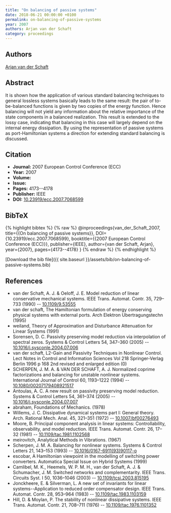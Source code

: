 ```yaml
---
title: "On balancing of passive systems"
date: 2018-06-21 00:00:00 +0100
permalink: on-balancing-of-passive-systems
year: 2007
authors: Arjan van der Schaft
category: proceedings
---
```

 
## Authors
[Arjan van der Schaft](authors/arjan-van-der-schaft)
 
## Abstract
It is shown how the application of various standard balancing techniques to general lossless systems basically leads to the same result: the pair of to-be-balanced functions is given by two copies of the energy function. Hence balancing will not yield any information about the relative importance of the state components in a balanced realization. This result is extended to the lossy case, indicating that balancing in this case will largely depend on the internal energy dissipation. By using the representation of passive systems as port-Hamiltonian systems a direction for extending standard balancing is discussed.
 
## Citation
- **Journal:** 2007 European Control Conference (ECC)
- **Year:** 2007
- **Volume:** 
- **Issue:** 
- **Pages:** 4173--4178
- **Publisher:** IEEE
- **DOI:** [10.23919/ecc.2007.7068599](https://doi.org/10.23919/ecc.2007.7068599)
 
## BibTeX
{% highlight bibtex %}
{% raw %}
@inproceedings{van_der_Schaft_2007,
  title={{On balancing of passive systems}},
  DOI={10.23919/ecc.2007.7068599},
  booktitle={{2007 European Control Conference (ECC)}},
  publisher={IEEE},
  author={van der Schaft, Arjan},
  year={2007},
  pages={4173--4178}
}
{% endraw %}
{% endhighlight %}
 
[Download the bib file]({{ site.baseurl }}/assets/bib/on-balancing-of-passive-systems.bib)
 
## References
- van der Schaft, A. J. & Oeloff, J. E. Model reduction of linear conservative mechanical systems. IEEE Trans. Automat. Contr. 35, 729–733 (1990) -- [10.1109/9.53555](https://doi.org/10.1109/9.53555)
- van der schaft, The Hamiltonian formulation of energy conserving physical systems with external ports. Arch Elektron Ubertragungstechn (1995)
- weiland, Theory of Approximation and Disturbance Attenuation for Linear Systems (1991)
- Sorensen, D. C. Passivity preserving model reduction via interpolation of spectral zeros. Systems &amp; Control Letters 54, 347–360 (2005) -- [10.1016/j.sysconle.2004.07.006](https://doi.org/10.1016/j.sysconle.2004.07.006)
- van der schaft, L2-Gain and Passivity Techniques in Nonlinear Control. Lect Notes in Control and Information Sciences Vol 218 Springer-Verlag Berlin 1996 p 168 2nd revised and enlarged edition (0)
- SCHERPEN, J. M. A. & VAN DER SCHAFT, A. J. Normalized coprime factorizations and balancing for unstable nonlinear systems. International Journal of Control 60, 1193–1222 (1994) -- [10.1080/00207179408921517](https://doi.org/10.1080/00207179408921517)
- Antoulas, A. C. A new result on passivity preserving model reduction. Systems &amp; Control Letters 54, 361–374 (2005) -- [10.1016/j.sysconle.2004.07.007](https://doi.org/10.1016/j.sysconle.2004.07.007)
- abraham, Foundations of Mechanics. (1978)
- Willems, J. C. Dissipative dynamical systems part I: General theory. Arch. Rational Mech. Anal. 45, 321–351 (1972) -- [10.1007/bf00276493](https://doi.org/10.1007/bf00276493)
- Moore, B. Principal component analysis in linear systems: Controllability, observability, and model reduction. IEEE Trans. Automat. Contr. 26, 17–32 (1981) -- [10.1109/tac.1981.1102568](https://doi.org/10.1109/tac.1981.1102568)
- meirovitch, Analytical Methods in Vibrations. (1967)
- Scherpen, J. M. A. Balancing for nonlinear systems. Systems &amp; Control Letters 21, 143–153 (1993) -- [10.1016/0167-6911(93)90117-o](https://doi.org/10.1016/0167-6911(93)90117-o)
- escobar, A Hamiltonian viewpoint in the modelling of switching power converters. Automatica Special Issue on Hybrid Systems (1999)
- Camlibel, M. K., Heemels, W. P. M. H., van der Schaft, A. J. & Schumacher, J. M. Switched networks and complementarity. IEEE Trans. Circuits Syst. I 50, 1036–1046 (2003) -- [10.1109/tcsi.2003.815195](https://doi.org/10.1109/tcsi.2003.815195)
- Jonckheere, E. & Silverman, L. A new set of invariants for linear systems--Application to reduced order compensator design. IEEE Trans. Automat. Contr. 28, 953–964 (1983) -- [10.1109/tac.1983.1103159](https://doi.org/10.1109/tac.1983.1103159)
- Hill, D. & Moylan, P. The stability of nonlinear dissipative systems. IEEE Trans. Automat. Contr. 21, 708–711 (1976) -- [10.1109/tac.1976.1101352](https://doi.org/10.1109/tac.1976.1101352)

